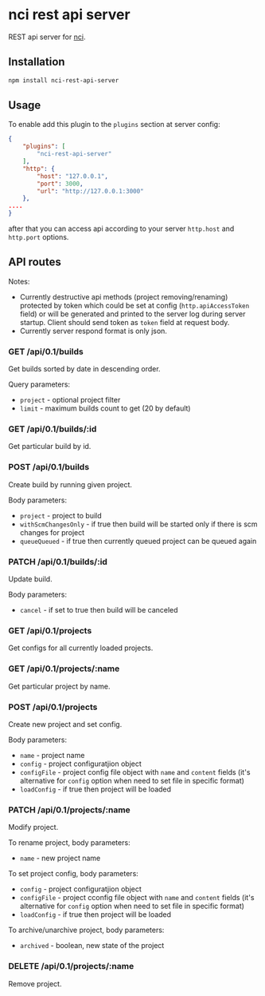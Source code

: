 # nci rest api server

REST api server for [nci](https://github.com/node-ci/nci).


## Installation

```sh
npm install nci-rest-api-server
```


## Usage

To enable add this plugin to the `plugins` section at server config:

```json
{
    "plugins": [
        "nci-rest-api-server"
    ],
    "http": {
        "host": "127.0.0.1",
        "port": 3000,
        "url": "http://127.0.0.1:3000"
    },
....
}
```

after that you can access api according to your server `http.host` and
`http.port` options.


## API routes

Notes:

 - Currently destructive api methods (project removing/renaming)
protected by token which could be set at config (`http.apiAccessToken` field)
or will be generated and printed to the server log during server startup.
Client should send token as `token` field at request body.
 - Currently server respond format is only json.


### GET /api/0.1/builds

Get builds sorted by date in descending order.

Query parameters:
 - `project` - optional project filter
 - `limit` - maximum builds count to get (20 by default)


### GET /api/0.1/builds/:id

Get particular build by id.


### POST /api/0.1/builds

Create build by running given project.

Body parameters:
 - `project` - project to build
 - `withScmChangesOnly` - if true then build will be started only if
there is scm changes for project
 - `queueQueued` - if true then currently queued project can be queued
again


### PATCH /api/0.1/builds/:id

Update build.

Body parameters:
 - `cancel` - if set to true then build will be canceled


### GET /api/0.1/projects

Get configs for all currently loaded projects.


### GET /api/0.1/projects/:name

Get particular project by name.


### POST /api/0.1/projects

Create new project and set config.

Body parameters:
 - `name` - project name
 - `config` - project configuratjion object
 - `configFile` - project config file object with `name` and `content` fields
(it's alternative for `config` option when need to set file in specific format)
 - `loadConfig` - if true then project will be loaded


### PATCH /api/0.1/projects/:name

Modify project.

To rename project, body parameters:
 - `name` - new project name

To set project config, body parameters:
 - `config` - project configuratjion object
 - `configFile` - project cconfig file object with `name` and `content` fields
(it's alternative for `config` option when need to set file in specific format)
 - `loadConfig` - if true then project will be loaded

To archive/unarchive project, body parameters:
 - `archived` - boolean, new state of the project

### DELETE /api/0.1/projects/:name

Remove project.
